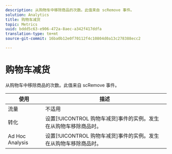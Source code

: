 ```yaml
---
description: 从购物车中移除商品的次数。此值来自 scRemove 事件。
solution: Analytics
title: 购物车减货
topic: Metrics
uuid: bddd5c63-e906-472a-8aec-a342f417ddfa
translation-type: tm+mt
source-git-commit: 16ba0b12e0f70112f4c10804d0a13c278388ecc2

---
```



# 购物车减货

从购物车中移除商品的次数。此值来自 scRemove 事件。

| 使用 | 描述 |
|---|---|
| 流量 | 不适用 |
| 转化 | 设置[!UICONTROL 购物车减货]事件的实例。发生在从购物车移除商品时。 |
| Ad Hoc Analysis | 设置[!UICONTROL 购物车减货]事件的实例。发生在从购物车移除商品时。 |

